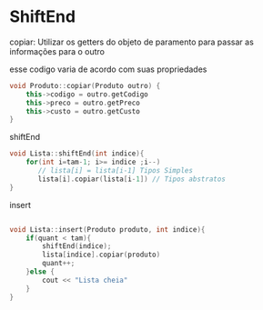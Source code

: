# ShiftEnd

copiar:
Utilizar os getters do objeto de paramento para passar as informações para o outro

esse codigo varia de acordo com suas propriedades
```c++
void Produto::copiar(Produto outro) {
    this->codigo = outro.getCodigo
    this->preco = outro.getPreco
    this->custo = outro.getCusto
} 

```

shiftEnd
```c++
void Lista::shiftEnd(int indice){
    for(int i=tam-1; i>= indice ;i--)
       // lista[i] = lista[i-1] Tipos Simples
       lista[i].copiar(lista[i-1]) // Tipos abstratos
}   

```

insert
```c++

void Lista::insert(Produto produto, int indice){
    if(quant < tam){
        shiftEnd(indice);
        lista[indice].copiar(produto)
        quant++;
    }else {
        cout << "Lista cheia"
    }
}

```
